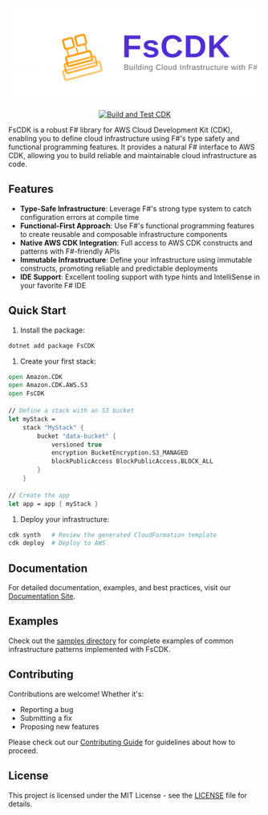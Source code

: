 <div align="center">
  <img src="assets/logo/fscdn-logo-constructs.svg" alt="FsCDK Logo" width="800" />
</div>

<div align="center">

[![Build and Test CDK](https://github.com/edgarfgp/FsCdk/actions/workflows/build.yml/badge.svg)](https://github.com/edgarfgp/FsCDK/actions/workflows/build.yml)

</div>

FsCDK is a robust F# library for AWS Cloud Development Kit (CDK), enabling you to define cloud infrastructure using F#'s type safety and functional programming features. It provides a natural F# interface to AWS CDK, allowing you to build reliable and maintainable cloud infrastructure as code.

## Features

- **Type-Safe Infrastructure**: Leverage F#'s strong type system to catch configuration errors at compile time
- **Functional-First Approach**: Use F#'s functional programming features to create reusable and composable infrastructure components
- **Native AWS CDK Integration**: Full access to AWS CDK constructs and patterns with F#-friendly APIs
- **Immutable Infrastructure**: Define your infrastructure using immutable constructs, promoting reliable and predictable deployments
- **IDE Support**: Excellent tooling support with type hints and IntelliSense in your favorite F# IDE

## Quick Start

1. Install the package:
```fsharp
dotnet add package FsCDK
```

1. Create your first stack:
```fsharp
open Amazon.CDK
open Amazon.CDK.AWS.S3
open FsCDK

// Define a stack with an S3 bucket
let myStack = 
    stack "MyStack" {
        bucket "data-bucket" {
            versioned true
            encryption BucketEncryption.S3_MANAGED
            blockPublicAccess BlockPublicAccess.BLOCK_ALL
        }
    }

// Create the app
let app = app { myStack }
```

1. Deploy your infrastructure:
```bash
cdk synth   # Review the generated CloudFormation template
cdk deploy  # Deploy to AWS
```

## Documentation

For detailed documentation, examples, and best practices, visit our [Documentation Site](https://edgarfgp.github.io/FsCDK/).

## Examples

Check out the [samples directory](./samples) for complete examples of common infrastructure patterns implemented with FsCDK.

## Contributing

Contributions are welcome! Whether it's:
- Reporting a bug
- Submitting a fix
- Proposing new features

Please check out our [Contributing Guide](CONTRIBUTING.md) for guidelines about how to proceed.

## License

This project is licensed under the MIT License - see the [LICENSE](LICENSE) file for details.
